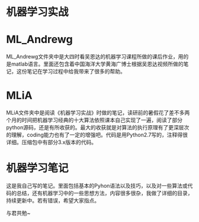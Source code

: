 # 机器学习实战
# ML_Andrewg
ML_Andrewg文件夹中是大四时看吴恩达的机器学习课程所做的课后作业，用的是matlab语言。里面还包含着中国海洋大学黄海广博士根据吴恩达视频所做的笔记，这份笔记在学习过程中给我带来了很多的帮助。
# MLiA
MLiA文件夹中是阅读《机器学习实战》时做的笔记，读研前的暑假花了差不多两个月的时间把机器学习经典的十大算法依照课本自己实现了一遍，阅读了部分python源码，还是有所收获的。最大的收获就是对算法的执行原理有了更深层次的理解，coding能力也有了一定的增强吧。代码是用Python2.7写的，注释得很详细。压缩包中有部分3.x版本的代码。
# 机器学习笔记
这是我自己写的笔记。里面包括基本的Pyhon语法以及技巧，以及对一些算法或代码的总结，还有机器学习中的一些思想方法，内容很多很杂，我做了详细的目录，持续更新中。若有错误，希望大家指点。

与君共勉~
